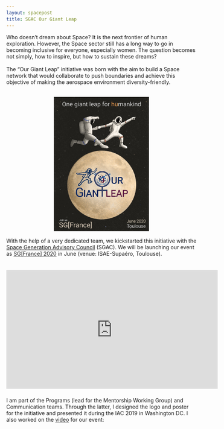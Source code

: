 ```yaml
---
layout: spacepost
title: SGAC Our Giant Leap
---
```


<p>
	Who doesn’t dream about Space? It is the next frontier of human exploration. However, the Space sector still has a long way to go in becoming inclusive for everyone, especially women. The question becomes not simply, how to inspire, but how to sustain these dreams?
	<br><br>
	The “Our Giant Leap” initiative was born with the aim to build a Space network that would collaborate to push boundaries and achieve this objective of making the aerospace environment diversity-friendly.
	<br><br>
</p>
<p align="center">
	<img src="/Portfolio/Commissions/ogl.jpg" alt="Our Giant Leap poster" style="width:50%">
</p>
<p>
	With the help of a very dedicated team, we kickstarted this initiative with the <a href="https://spacegeneration.org/">Space Generation Advisory Council</a> (SGAC). We will be launching our event as <a href="https://spacegeneration.org/event/sgfrance-2020">SG[France] 2020</a> in June (venue: ISAE-Supaéro, Toulouse).
	<br><br>
</p>
<p align="center" style="font-size:18px">
	<iframe width="560" height="315" src="https://www.youtube.com/embed/pErzslMIl68" frameborder="0" allow="accelerometer; autoplay; encrypted-media; gyroscope; picture-in-picture" allowfullscreen></iframe>
</p>
<p>
	I am part of the Programs (lead for the Mentorship Working Group) and Communication teams. Through the latter, I designed the logo and poster for the initiative and presented it during the IAC 2019 in Washington DC. I also worked on the <a href="https://www.youtube.com/watch?v=pErzslMIl68&feature=emb_logo">video</a> for our event:
	<br><br>
</p>

<!--<a href="/Space">Back...</a>--->